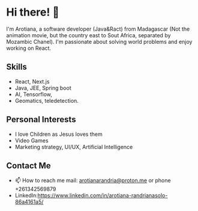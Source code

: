 
# Hi there! 👋

I'm Arotiana, a software developer (Java&Ract) from Madagascar (Not the  animation movie, but the country east to Sout Africa, separated by Mozambic Chanel). I'm passionate about solving world problems and enjoy working on React. 

## Skills

- React, Next.js
- Java, JEE, Spring boot
- AI, Tensorflow,
- Geomatics, teledetection.

## Personal Interests

- I love Children as Jesus loves them
- Video Games
- Marketing strategy, UI/UX, Artificial Intelligence

## Contact Me

- 📫 How to reach me  mail: arotianarandria@proton.me  or phone +261342569879 
- LinkedIn:https://www.linkedin.com/in/arotiana-randrianasolo-86a4161a5/

<!---
Arotiana137-51/Arotiana137-51 is a ✨ special ✨ repository because its `README.md` (this file) appears on your GitHub profile.
You can click the Preview link to take a look at your changes.
--->

